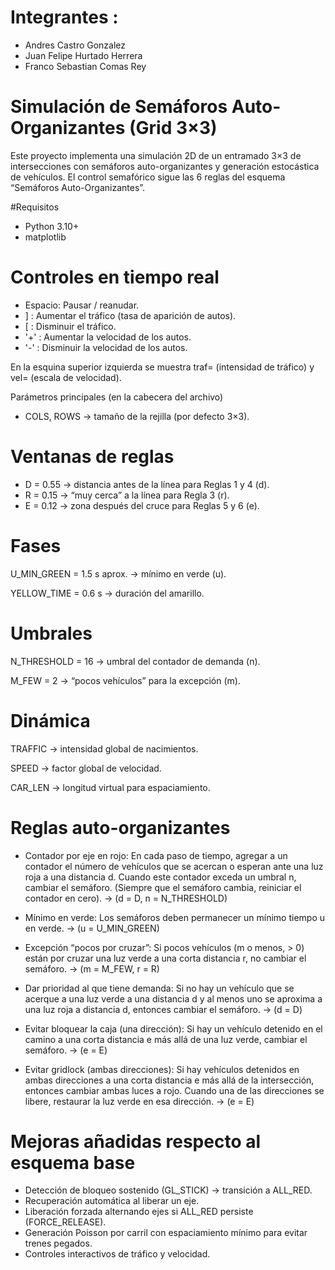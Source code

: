 # Integrantes :
+ Andres Castro Gonzalez
+ Juan Felipe Hurtado Herrera
+ Franco Sebastian Comas Rey
  
# Simulación de Semáforos Auto-Organizantes (Grid 3×3)
  
Este proyecto implementa una simulación 2D de un entramado 3×3 de intersecciones con semáforos auto-organizantes y generación estocástica de vehículos.
El control semafórico sigue las 6 reglas del esquema “Semáforos Auto-Organizantes”.

#Requisitos

+ Python 3.10+
+ matplotlib


# Controles en tiempo real

+ Espacio: Pausar / reanudar.
+ ] : Aumentar el tráfico (tasa de aparición de autos).
+ [ : Disminuir el tráfico.
+ '+' : Aumentar la velocidad de los autos.
+ '-' : Disminuir la velocidad de los autos.

En la esquina superior izquierda se muestra traf= (intensidad de tráfico) y vel= (escala de velocidad).

Parámetros principales (en la cabecera del archivo)

+ COLS, ROWS → tamaño de la rejilla (por defecto 3×3).

# Ventanas de reglas

+ D = 0.55 → distancia antes de la línea para Reglas 1 y 4 (d).
+ R = 0.15 → “muy cerca” a la línea para Regla 3 (r).
+ E = 0.12 → zona después del cruce para Reglas 5 y 6 (e).

# Fases

U_MIN_GREEN = 1.5 s aprox. → mínimo en verde (u).

YELLOW_TIME = 0.6 s → duración del amarillo.

# Umbrales

N_THRESHOLD = 16 → umbral del contador de demanda (n).

M_FEW = 2 → “pocos vehículos” para la excepción (m).

# Dinámica

TRAFFIC → intensidad global de nacimientos.

SPEED → factor global de velocidad.

CAR_LEN → longitud virtual para espaciamiento.


# Reglas auto-organizantes 

+ Contador por eje en rojo:
En cada paso de tiempo, agregar a un contador el número de vehículos que se acercan o esperan ante una luz roja a una distancia d.
Cuando este contador exceda un umbral n, cambiar el semáforo.
(Siempre que el semáforo cambia, reiniciar el contador en cero).
→ (d = D, n = N_THRESHOLD)

+ Mínimo en verde:
Los semáforos deben permanecer un mínimo tiempo u en verde.
→ (u = U_MIN_GREEN)

+ Excepción “pocos por cruzar”:
Si pocos vehículos (m o menos, > 0) están por cruzar una luz verde a una corta distancia r, no cambiar el semáforo.
→ (m = M_FEW, r = R)

+ Dar prioridad al que tiene demanda:
Si no hay un vehículo que se acerque a una luz verde a una distancia d y al menos uno se aproxima a una luz roja a distancia d, entonces cambiar el semáforo.
→ (d = D)

+ Evitar bloquear la caja (una dirección):
Si hay un vehículo detenido en el camino a una corta distancia e más allá de una luz verde, cambiar el semáforo.
→ (e = E)

+ Evitar gridlock (ambas direcciones):
Si hay vehículos detenidos en ambas direcciones a una corta distancia e más allá de la intersección, entonces cambiar ambas luces a rojo.
Cuando una de las direcciones se libere, restaurar la luz verde en esa dirección.
→ (e = E)


# Mejoras añadidas respecto al esquema base

+ Detección de bloqueo sostenido (GL_STICK) → transición a ALL_RED.
+ Recuperación automática al liberar un eje.
+ Liberación forzada alternando ejes si ALL_RED persiste (FORCE_RELEASE).
+ Generación Poisson por carril con espaciamiento mínimo para evitar trenes pegados.
+ Controles interactivos de tráfico y velocidad.

